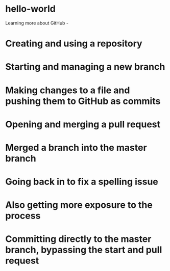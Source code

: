 # hello-world

Learning more about GitHub - 

# Creating and using a repository
# Starting and managing a new branch
# Making changes to a file and pushing them to GitHub as commits
# Opening and merging a pull request
# Merged a branch into the master branch

# Going back in to fix a spelling issue
# Also getting more exposure to the process
# Committing directly to the master branch, bypassing the start and pull request
